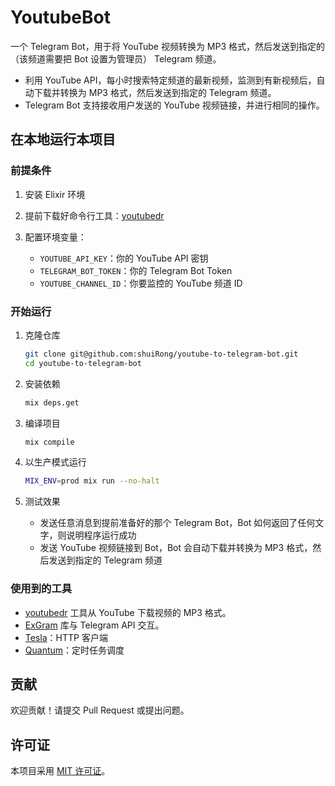 # YoutubeBot

一个 Telegram Bot，用于将 YouTube 视频转换为 MP3 格式，然后发送到指定的（该频道需要把 Bot 设置为管理员） Telegram 频道。

- 利用 YouTube API，每小时搜索特定频道的最新视频，监测到有新视频后，自动下载并转换为 MP3 格式，然后发送到指定的 Telegram 频道。
- Telegram Bot 支持接收用户发送的 YouTube 视频链接，并进行相同的操作。

## 在本地运行本项目

### 前提条件

1. 安装 Elixir 环境
2. 提前下载好命令行工具：[youtubedr](https://github.com/kkrt-labs/youtubedr)
3. 配置环境变量：

   - `YOUTUBE_API_KEY`：你的 YouTube API 密钥
   - `TELEGRAM_BOT_TOKEN`：你的 Telegram Bot Token
   - `YOUTUBE_CHANNEL_ID`：你要监控的 YouTube 频道 ID

### 开始运行

1. 克隆仓库
   ```bash
   git clone git@github.com:shuiRong/youtube-to-telegram-bot.git
   cd youtube-to-telegram-bot
   ```
2. 安装依赖
   ```bash
   mix deps.get
   ```
3. 编译项目

   ```bash
   mix compile
   ```

4. 以生产模式运行

   ```bash
   MIX_ENV=prod mix run --no-halt
   ```

5. 测试效果
   - 发送任意消息到提前准备好的那个 Telegram Bot，Bot 如何返回了任何文字，则说明程序运行成功
   - 发送 YouTube 视频链接到 Bot，Bot 会自动下载并转换为 MP3 格式，然后发送到指定的 Telegram 频道

### 使用到的工具

- [youtubedr](https://github.com/kkdai/youtube) 工具从 YouTube 下载视频的 MP3 格式。
- [ExGram](https://github.com/rockneurotiko/ex_gram) 库与 Telegram API 交互。
- [Tesla](https://github.com/teamon/tesla)：HTTP 客户端
- [Quantum](https://github.com/quantum-elixir/quantum-core)：定时任务调度

## 贡献

欢迎贡献！请提交 Pull Request 或提出问题。

## 许可证

本项目采用 [MIT 许可证](LICENSE)。
